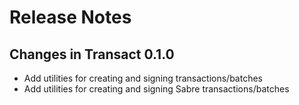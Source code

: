 # Release Notes

## Changes in Transact 0.1.0

* Add utilities for creating and signing transactions/batches
* Add utilities for creating and signing Sabre transactions/batches
